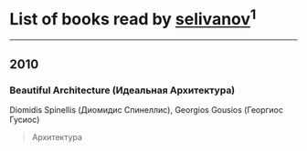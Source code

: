 # List of books read by [selivanov](https://plus.google.com/104491677658529528381)<sup>1</sup>
---

## 2010

### Beautiful Architecture (Идеальная Архитектура)
Diomidis Spinellis (Диомидис Спинеллис), Georgios Gousios (Георгиос Гусиос)
> Архитектура



